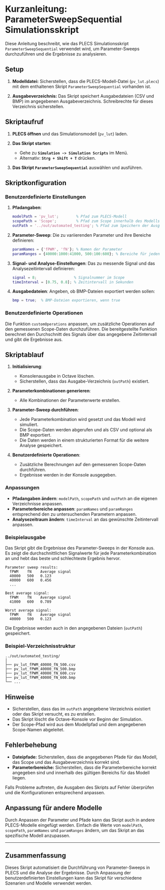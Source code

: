 # Kurzanleitung: ParameterSweepSequential Simulationsskript

Diese Anleitung beschreibt, wie das PLECS Simulationsskript `ParameterSweepSequential` verwendet wird, um Parameter-Sweeps durchzuführen und die Ergebnisse zu analysieren.

## Setup

1. **Modelldatei:** Sicherstellen, dass die PLECS-Modell-Datei (`pv_lut.plecs`) mit dem enthaltenen Skript `ParameterSweepSequential` vorhanden ist.

2. **Ausgabeverzeichnis:** Das Skript speichert Ausgabedateien (CSV und BMP) im angegebenen Ausgabeverzeichnis. Schreibrechte für dieses Verzeichnis sicherstellen.

## Skriptaufruf

1. **PLECS öffnen** und das Simulationsmodell (`pv_lut`) laden.

2. **Das Skript starten**:
    - Gehe zu **`Simulation -> Simulation Scripts`** im Menü.
    - Alternativ: **`Strg + Shift + T`** drücken.

3. **Das Skript `ParameterSweepSequential`** auswählen und ausführen.

## Skriptkonfiguration

### Benutzerdefinierte Einstellungen

1. **Pfadangaben**:
    ```matlab
    modelPath = 'pv_lut';        % Pfad zum PLECS-Modell
    scopePath = 'Scope';         % Pfad zum Scope innerhalb des Modells
    outPath = '../out/automated_testing'; % Pfad zum Speichern der Ausgabedateien
    ```
    
2. **Parameter-Sweep**:
    Die zu variierenden Parameter und ihre Bereiche definieren:
    ```matlab
    paramNames = {'fPWM', 'fN'}; % Namen der Parameter
    paramRanges = {40000:1000:41000, 500:100:600}; % Bereiche für jeden Parameter
    ```

3. **Signal- und Analyse-Einstellungen**:
    Das zu messende Signal und das Analysezeitintervall definieren:
    ```matlab
    signal = 8;                 % Signalnummer im Scope
    timeInterval = [0.75, 0.8]; % Zeitintervall in Sekunden
    ```

4. **Ausgabedateien**:
    Angeben, ob BMP-Dateien exportiert werden sollen:
    ```matlab
    bmp = true;  % BMP-Dateien exportieren, wenn true
    ```

### Benutzerdefinierte Operationen

Die Funktion `customOperations` anpassen, um zusätzliche Operationen auf den gemessenen Scope-Daten durchzuführen. Die bereitgestellte Funktion berechnet den Durchschnitt des Signals über das angegebene Zeitintervall und gibt die Ergebnisse aus.

## Skriptablauf

1. **Initialisierung**:
    - Konsolenausgabe in Octave löschen.
    - Sicherstellen, dass das Ausgabe-Verzeichnis (`outPath`) existiert.

2. **Parameterkombinationen generieren**:
    - Alle Kombinationen der Parameterwerte erstellen.

3. **Parameter-Sweep durchführen**:
    - Jede Parameterkombination wird gesetzt und das Modell wird simuliert.
    - Die Scope-Daten werden abgerufen und als CSV und optional als BMP exportiert.
    - Die Daten werden in einem strukturierten Format für die weitere Analyse gespeichert.

4. **Benutzerdefinierte Operationen**:
    - Zusätzliche Berechnungen auf den gemessenen Scope-Daten durchführen.
    - Ergebnisse werden in der Konsole ausgegeben.

### Anpassungen

- **Pfadangaben ändern**: `modelPath`, `scopePath` und `outPath` an die eigenen Verzeichnisse anpassen.
- **Parameterbereiche anpassen**: `paramNames` und `paramRanges` entsprechend den zu untersuchenden Parametern anpassen.
- **Analysezeitraum ändern**: `timeInterval` an das gewünschte Zeitintervall anpassen.

### Beispielausgabe

Das Skript gibt die Ergebnisse des Parameter-Sweeps in der Konsole aus. Es zeigt die durchschnittlichen Signalwerte für jede Parameterkombination an und hebt das beste und schlechteste Ergebnis hervor.

```plaintext
Parameter sweep results:
  fPWM    fN    Average signal
  40000   500   0.123
  40000   600   0.456
  ...

Best average signal:
  fPWM    fN    Average signal
  41000   600   0.789

Worst average signal:
  fPWM    fN    Average signal
  40000   500   0.123
```

Die Ergebnisse werden auch in den angegebenen Dateien (`outPath`) gespeichert.

### Beispiel-Verzeichnisstruktur
```
../out/automated_testing/
│
├── pv_lut_fPWM_40000_fN_500.csv
├── pv_lut_fPWM_40000_fN_500.bmp
├── pv_lut_fPWM_40000_fN_600.csv
├── pv_lut_fPWM_40000_fN_600.bmp
└── ...
```

## Hinweise

- Sicherstellen, dass das im `outPath` angegebene Verzeichnis existiert oder das Skript versucht, es zu erstellen.
- Das Skript löscht die Octave-Konsole vor Beginn der Simulation.
- Der Scope-Pfad wird aus dem Modellpfad und dem angegebenen Scope-Namen abgeleitet.

## Fehlerbehebung

- **Dateipfade:** Sicherstellen, dass die angegebenen Pfade für das Modell, das Scope und das Ausgabeverzeichnis korrekt sind.
- **Parameterbereiche:** Sicherstellen, dass die Parameterbereiche korrekt angegeben sind und innerhalb des gültigen Bereichs für das Modell liegen.

Falls Probleme auftreten, die Ausgaben des Skripts auf Fehler überprüfen und die Konfigurationen entsprechend anpassen.

## Anpassung für andere Modelle

Durch Anpassen der Parameter und Pfade kann das Skript auch in andere PLECS-Modelle eingefügt werden. Einfach die Werte von `modelPath`, `scopePath`, `paramNames` und `paramRanges` ändern, um das Skript an das spezifische Modell anzupassen.

---

## Zusammenfassung

Dieses Skript automatisiert die Durchführung von Parameter-Sweeps in PLECS und die Analyse der Ergebnisse. Durch Anpassung der benutzerdefinierten Einstellungen kann das Skript für verschiedene Szenarien und Modelle verwendet werden.
